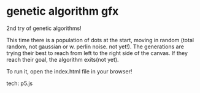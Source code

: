 # genetic algorithm gfx
2nd try of genetic algorithms!

This time there is a population of dots at the start, moving in random (total random, not gaussian or w. perlin noise. not yet!).
The generations are trying their best to reach from left to the right side of the canvas. If they reach their goal,
the algorithm exits(not yet).

To run it, open the index.html file in your browser!

tech:
p5.js
